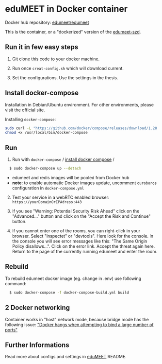 # eduMEET in Docker container

Docker hub repository: [edumeet/edumeet](https://hub.docker.com/r/edumeet/edumeet)

This is the container, or a "dockerized" version of the [edumeet-szd](https://github.com/csiziszebasztian/edumeet-szd).

## Run it in few easy steps

1. Git clone this code to your docker machine.

2. Run once `creat-config.sh` which will download current.

3. Set the configurations. Use the settings in the thesis. 

## Install docker-compose

Installation in Debian/Ubuntu environment. For other environments, please visit the official site.

Installing `docker-compose`:

```sh
sudo curl -L "https://github.com/docker/compose/releases/download/1.28.4/docker-compose-$(uname -s)-$(uname -m)" -o /usr/local/bin/docker-compose
chmod +x /usr/local/bin/docker-compose
```
## Run

1. Run with `docker-compose` 
/ [install docker compose](https://docs.docker.com/compose/install/) /

```sh
  $ sudo docker-compose up --detach
```
- edumeet and redis images will be pooled from Docker hub
- **note**: to enable automatic Docker images update, uncomment `ouroboros` configuration in `docker-compose.yml`

2. Test your service in a webRTC enabled browser: `https://yourDomainOrIPAdress:443`

3. If you see "Warning: Potential Security Risk Ahead" click on the "Advanced..." button and click on the "Accept the Risk and Continue" button. 

4. If you cannot enter one of the rooms, you can right-click in your browser. Select "inspectet" or "devtools". Here look for the console. In the console you will see error messages like this: "The Same Origin Policy disallows...". Click on the error link. Accept the threat again here. Return to the page of the currently running edumeet and enter the room.

## Rebuild

To rebuild edumeet docker image (eg. change in .env) use following command:

```sh
  $ sudo docker-compose -f docker-compose-build.yml build
```

## 2 Docker networking

Container works in "host" network mode, because bridge mode has the following issue: ["Docker hangs when attempting to bind a large number of ports"](https://success.docker.com/article/docker-compose-and-docker-run-hang-when-binding-a-large-port-range)

## Further Informations

Read more about configs and settings in [eduMEET](https://github.com/edumeet/edumeet) README.

